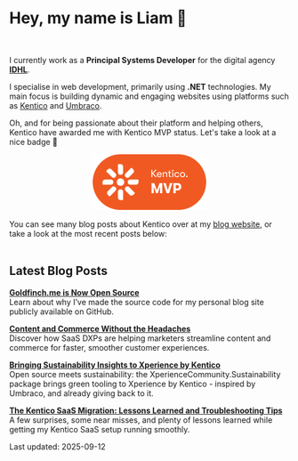 # Hey, my name is Liam 👋

<br/>

I currently work as a **Principal Systems Developer** for the digital agency **[IDHL](https://www.idhlagency.com)**.

I specialise in web development, primarily using **.NET** technologies. My main focus is building dynamic and engaging websites using platforms such as [Kentico](https://www.kentico.com) and [Umbraco](https://umbraco.com/).

Oh, and for being passionate about their platform and helping others, Kentico have awarded me with Kentico MVP status. Let's take a look at a nice badge 👀

<div align="center">

[<img src="images/kentico-mvp.png" alt="Kentico MVP" width="204" height="100">](https://www.kentico.com/partners/mvp-program)

</div>

You can see many blog posts about Kentico over at my [blog website](https://www.goldfinch.me/), or take a look at the most recent posts below:<br/><br/>

## Latest Blog Posts

**[Goldfinch.me is Now Open Source](https://www.goldfinch.me/blog/goldfinch-me-is-now-open-source)**  
Learn about why I’ve made the source code for my personal blog site publicly available on GitHub.


**[Content and Commerce Without the Headaches](https://www.goldfinch.me/blog/content-and-commerce-without-the-headaches)**  
Discover how SaaS DXPs are helping marketers streamline content and commerce for faster, smoother customer experiences.


**[Bringing Sustainability Insights to Xperience by Kentico](https://www.goldfinch.me/blog/bringing-sustainability-insights-to-xperience-by-kentico)**  
Open source meets sustainability: the XperienceCommunity.Sustainability package brings green tooling to Xperience by Kentico - inspired by Umbraco, and already giving back to it.


**[The Kentico SaaS Migration: Lessons Learned and Troubleshooting Tips](https://www.goldfinch.me/blog/the-kentico-saas-migration-lessons-learned-and-troubleshooting-tips)**  
A few surprises, some near misses, and plenty of lessons learned while getting my Kentico SaaS setup running smoothly.


Last updated: 2025-09-12
